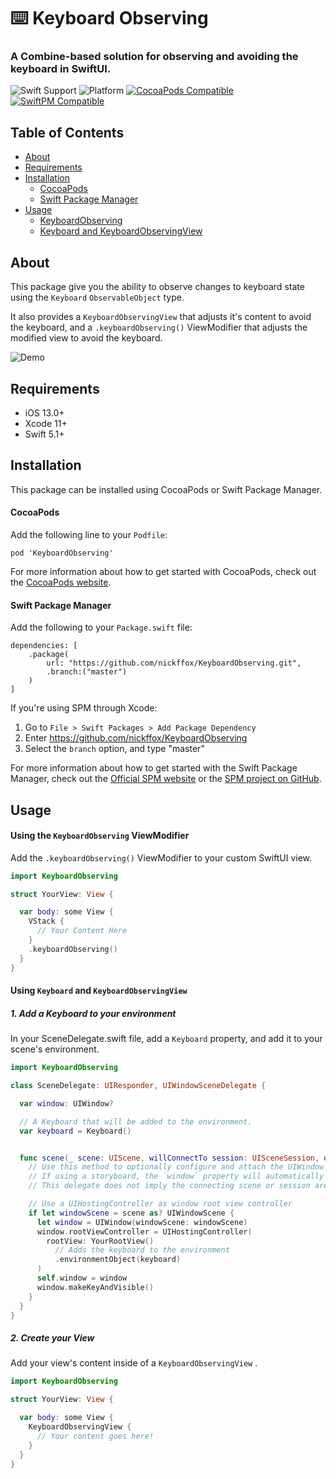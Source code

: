 # ⌨️ Keyboard Observing
### A Combine-based solution for observing and avoiding the keyboard in SwiftUI.

![Swift Support](https://img.shields.io/badge/Swift-5.1-orange.svg) 
![Platform](https://img.shields.io/badge/Platforms-iOS-lightgray.svg?style=flat)
[![CocoaPods Compatible](https://img.shields.io/cocoapods/v/KeyboardObserving.svg)](https://img.shields.io/cocoapods/v/KeyboardObserving.svg)
[![SwiftPM Compatible](https://img.shields.io/badge/SwiftPM-Compatible-brightgreen.svg)](https://swift.org/package-manager/)


## Table of Contents
- [About](#about)
- [Requirements](#requirements)
- [Installation](#installation)
    - [CocoaPods](#cocoapods)
    - [Swift Package Manager](#swift-package-manager)
- [Usage](#usage)
    - [KeyboardObserving](#using-the-keyboardobserving-viewmodifier)
    - [Keyboard and KeyboardObservingView](#using-keyboard-and-keyboardobservingview)


## About

This package give you the ability to observe changes to keyboard state using the `Keyboard` `ObservableObject` type.

It also provides a `KeyboardObservingView` that adjusts it's content to avoid the keyboard, and a `.keyboardObserving()` ViewModifier that adjusts the modified view to avoid the keyboard.

![Demo](./images/demo.gif)


## Requirements

- iOS 13.0+
- Xcode 11+
- Swift 5.1+

## Installation

This package can be installed using CocoaPods or Swift Package Manager.

#### CocoaPods

Add the following line to your `Podfile`:

```
pod 'KeyboardObserving'
```

For more information about how to get started with CocoaPods, check out the [CocoaPods website](https://cocoapods.org/).

#### Swift Package Manager

Add the following to your `Package.swift` file:

```
dependencies: [
    .package(
        url: "https://github.com/nickffox/KeyboardObserving.git", 
        .branch:("master")
    )
]
```

If you're using SPM through Xcode:

1. Go to `File > Swift Packages > Add Package Dependency` 
2. Enter https://github.com/nickffox/KeyboardObserving
3. Select the `branch` option, and type "master"

For more information about how to get started with the Swift Package Manager, check out the [Official SPM website](https://swift.org/package-manager/) or the [SPM project on GitHub](https://github.com/apple/swift-package-manager).

## Usage

#### Using the `KeyboardObserving` ViewModifier

Add the `.keyboardObserving()` ViewModifier to your custom SwiftUI view. 

```swift
import KeyboardObserving

struct YourView: View {

  var body: some View {
    VStack {
      // Your Content Here
    }
    .keyboardObserving()
  }
}
```

#### Using `Keyboard` and `KeyboardObservingView`


##### 1. Add a Keyboard to your environment

In your SceneDelegate.swift file, add a `Keyboard` property, and add it to your scene's environment.

```swift
import KeyboardObserving

class SceneDelegate: UIResponder, UIWindowSceneDelegate {

  var window: UIWindow?

  // A Keyboard that will be added to the environment.
  var keyboard = Keyboard()


  func scene(_ scene: UIScene, willConnectTo session: UISceneSession, options connectionOptions: UIScene.ConnectionOptions) {
    // Use this method to optionally configure and attach the UIWindow `window` to the provided UIWindowScene `scene`.
    // If using a storyboard, the `window` property will automatically be initialized and attached to the scene.
    // This delegate does not imply the connecting scene or session are new (see `application:configurationForConnectingSceneSession` instead).

    // Use a UIHostingController as window root view controller
    if let windowScene = scene as? UIWindowScene {
      let window = UIWindow(windowScene: windowScene)
      window.rootViewController = UIHostingController(
        rootView: YourRootView()
          // Adds the keyboard to the environment
          .environmentObject(keyboard)
      )
      self.window = window
      window.makeKeyAndVisible()
    }
  }
}
```

##### 2. Create your View

Add your view's content inside of a `KeyboardObservingView` .

```swift
import KeyboardObserving

struct YourView: View {

  var body: some View {
    KeyboardObservingView {
      // Your content goes here!
    }
  }
}
```
